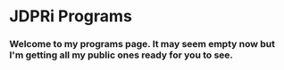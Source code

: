# JDPRi Programs
### Welcome to my programs page. It may seem empty now but I'm getting all my public ones ready for you to see.
